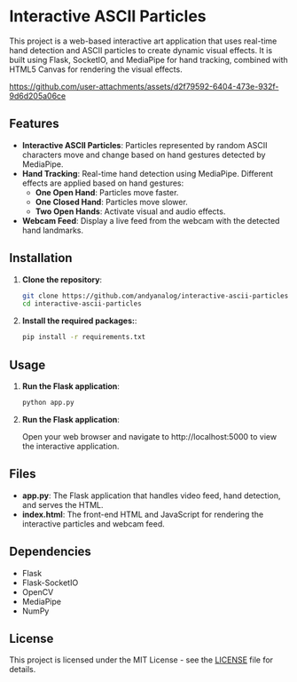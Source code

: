 # Interactive ASCII Particles

This project is a web-based interactive art application that uses real-time hand detection and ASCII particles to create dynamic visual effects. It is built using Flask, SocketIO, and MediaPipe for hand tracking, combined with HTML5 Canvas for rendering the visual effects.

https://github.com/user-attachments/assets/d2f79592-6404-473e-932f-9d6d205a06ce

## Features

- **Interactive ASCII Particles**: Particles represented by random ASCII characters move and change based on hand gestures detected by MediaPipe.
- **Hand Tracking**: Real-time hand detection using MediaPipe. Different effects are applied based on hand gestures:
  - **One Open Hand**: Particles move faster.
  - **One Closed Hand**: Particles move slower.
  - **Two Open Hands**: Activate visual and audio effects.
- **Webcam Feed**: Display a live feed from the webcam with the detected hand landmarks.

## Installation

1. **Clone the repository**:

   ```bash
   git clone https://github.com/andyanalog/interactive-ascii-particles.git
   cd interactive-ascii-particles

2. **Install the required packages:**:

   ```bash
   pip install -r requirements.txt

## Usage

1. **Run the Flask application**:

   ```bash
   python app.py

2. **Run the Flask application**:

   Open your web browser and navigate to http://localhost:5000 to view the interactive application.

## Files

- **app.py**: The Flask application that handles video feed, hand detection, and serves the HTML.
- **index.html**: The front-end HTML and JavaScript for rendering the interactive particles and webcam feed.

## Dependencies

- Flask
- Flask-SocketIO
- OpenCV
- MediaPipe
- NumPy

## License
This project is licensed under the MIT License - see the [LICENSE](LICENSE) file for details.
